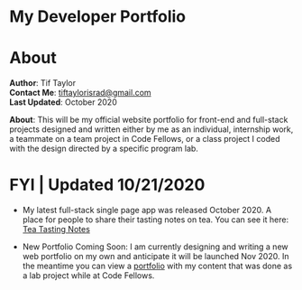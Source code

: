 # My Developer Portfolio

# About
**Author**: Tif Taylor  
**Contact Me**: tiftaylorisrad@gmail.com  
**Last Updated**: October 2020  

**About**: This will be my official website portfolio for front-end and full-stack projects designed and written either by me as an individual, internship work, a teammate on a team project in Code Fellows, or a class project I coded with the design directed by a specific program lab. 


# FYI | Updated 10/21/2020
- My latest full-stack single page app was released October 2020. A place for people to share their tasting notes on tea. You can see it here: [Tea Tasting Notes](https://reviewyourtea.com)

- New Portfolio Coming Soon: I am currently designing and writing a new web portfolio on my own and anticipate it will be launched Nov 2020. In the meantime you can view a [portfolio](https://tiftaylor-portfolio.herokuapp.com/) with my content that was done as a lab project while at Code Fellows.



